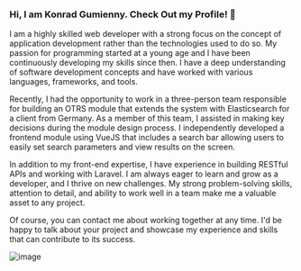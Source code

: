 ### Hi, I am Konrad Gumienny. Check Out my Profile! 👋

I am a highly skilled web developer with a strong focus on the concept of application development rather than the technologies used to do so. My passion for programming started at a young age and I have been continuously developing my skills since then. I have a deep understanding of software development concepts and have worked with various languages, frameworks, and tools.

 Recently, I had the opportunity to work in a three-person team responsible for building an OTRS module that extends the system with Elasticsearch for a client from Germany. As a member of this team, I assisted in making key decisions during the module design process. I independently developed a frontend module using VueJS that includes a search bar allowing users to easily set search parameters and view results on the screen.

 In addition to my front-end expertise, I have experience in building RESTful APIs and working with Laravel. I am always eager to learn and grow as a developer, and I thrive on new challenges. My strong problem-solving skills, attention to detail, and ability to work well in a team make me a valuable asset to any project.

 Of course, you can contact me about working together at any time. I'd be happy to talk about your project and showcase my experience and skills that can contribute to its success.



![image](https://github.com/GonePerf/GonePerf/assets/48027911/8d6020e4-8dcf-4681-b9c8-8d653dc05eb2)
<!--
**GonePerf/GonePerf** is a ✨ _special_ ✨ repository because its `README.md` (this file) appears on your GitHub profile.

Here are some ideas to get you started:

- 🔭 I’m currently working on ...
- 🌱 I’m currently learning ...
- 👯 I’m looking to collaborate on ...
- 🤔 I’m looking for help with ...
- 💬 Ask me about ...
- 📫 How to reach me: ...
- 😄 Pronouns: ...
- ⚡ Fun fact: ...
-->

